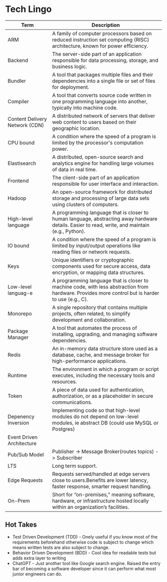 # Tech Lingo

| Term                           | Description                                                                                                                                       |
| ------------------------------ | ------------------------------------------------------------------------------------------------------------------------------------------------- |
| ARM                            | A family of computer processors based on reduced instruction set computing (RISC) architecture, known for power efficiency.                       |
| Backend                        | The server-side part of an application responsible for data processing, storage, and business logic.                                              |
| Bundler                        | A tool that packages multiple files and their dependencies into a single file or set of files for deployment.                                     |
| Compiler                       | A tool that converts source code written in one programming language into another, typically into machine code.                                   |
| Content Delivery Network (CDN) | A distributed network of servers that deliver web content to users based on their geographic location.                                            |
| CPU bound                      | A condition where the speed of a program is limited by the processor's computation power.                                                         |
| Elastisearch                   | A distributed, open-source search and analytics engine for handling large volumes of data in real time.                                           |
| Frontend                       | The client-side part of an application responsible for user interface and interaction.                                                            |
| Hadoop                         | An open-source framework for distributed storage and processing of large data sets using clusters of computers.                                   |
| High-level language            | A programming language that is closer to human language, abstracting away hardware details. Easier to read, write, and maintain (e.g., Python).   |
| IO bound                       | A condition where the speed of a program is limited by input/output operations like reading files or network requests.                            |
| Keys                           | Unique identifiers or cryptographic components used for secure access, data encryption, or mapping data structures.                               |
| Low-level languag-e            | A programming language that is closer to machine code, with less abstraction from hardware. Provides more control but is harder to use (e.g., C). |
| Monorepo                       | A single repository that contains multiple projects, often related, to simplify development and collaboration.                                    |
| Package Manager                | A tool that automates the process of installing, upgrading, and managing software dependencies.                                                   |
| Redis                          | An in-memory data structure store used as a database, cache, and message broker for high-performance applications.                                |
| Runtime                        | The environment in which a program or script executes, including the necessary tools and resources.                                               |
| Token                          | A piece of data used for authentication, authorization, or as a placeholder in secure communications.                                             |
| Depenency Inversion            | Implementing code so that high-level modules do not depend on low-level modules, ie abstract DB (could use MySQL or Postgres)                     |
| Event Driven Architecture      |                                                                                                                                                   |
| Pub/Sub Model                  | Publisher -> Message Broker(routes topics) -> Subscriber                                                                                          |
| LTS                            | Long term support.                                                                                                                                |
| Edge Requests                  | Requests served/handled at edge servers close to users.Benefits are lower latency, faster response, smarter request handling.                     |
| On-Prem                        | Short for “on-premises,” meaning software, hardware, or infrastructure hosted locally within an organization’s facilities.                        |

## Hot Takes

- Test Driven Development (TDD) - Onely useful if you know most of the requirements beforehand otherwise code is subject to change which means written tests are also subject to change.
- Behavior Driven Development (BDD) - Cool idea for readable tests but adds extra layer to writing
- ChatGPT - Just another tool like Google search engine. Raised the entry bar of becoming a software developer since it can perform what most junior engineers can do.
